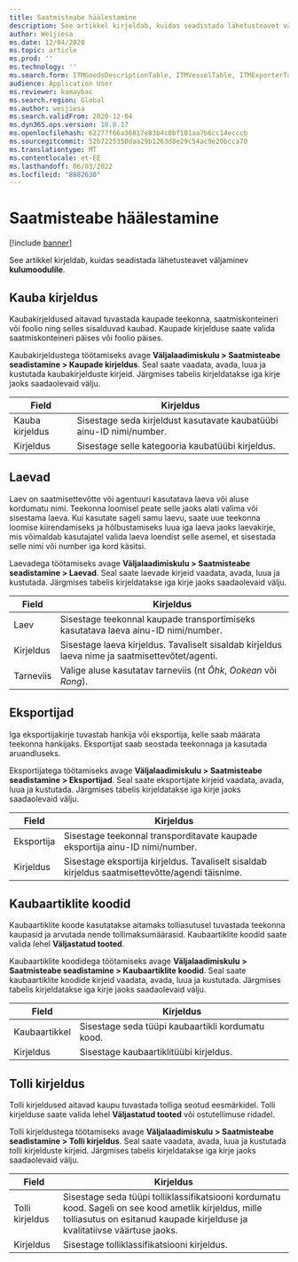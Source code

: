 ```yaml
---
title: Saatmisteabe häälestamine
description: See artikkel kirjeldab, kuidas seadistada lähetusteavet väljaminev kulumoodulile.
author: Weijiesa
ms.date: 12/04/2020
ms.topic: article
ms.prod: ''
ms.technology: ''
ms.search.form: ITMGoodsDescriptionTable, ITMVesselTable, ITMExporterTable, ITMCommodityCodeTable, ITMCustomsDescription
audience: Application User
ms.reviewer: kamaybac
ms.search.region: Global
ms.author: weijiesa
ms.search.validFrom: 2020-12-04
ms.dyn365.ops.version: 10.0.17
ms.openlocfilehash: 62277f66a36817e83b4c0bf101aa7b6cc14ecccb
ms.sourcegitcommit: 52b7225350daa29b1263d8e29c54ac9e20bcca70
ms.translationtype: MT
ms.contentlocale: et-EE
ms.lasthandoff: 06/03/2022
ms.locfileid: "8882630"
---
```

# <a name="shipping-information-setup"></a>Saatmisteabe häälestamine

[!include [banner](../../includes/banner.md)]

See artikkel kirjeldab, kuidas seadistada lähetusteavet väljaminev **kulumoodulile**.

## <a name="description-of-goods"></a><a name="description-of-goods"></a>Kauba kirjeldus

Kaubakirjeldused aitavad tuvastada kaupade teekonna, saatmiskonteineri või foolio ning selles sisalduvad kaubad. Kaupade kirjelduse saate valida saatmiskonteineri päises või foolio päises.

Kaubakirjeldustega töötamiseks avage **Väljalaadimiskulu \> Saatmisteabe seadistamine \> Kaupade kirjeldus**. Seal saate vaadata, avada, luua ja kustutada kaubakirjelduste kirjeid. Järgmises tabelis kirjeldatakse iga kirje jaoks saadaolevaid välju.

| Field | Kirjeldus |
|---|---|
| Kauba kirjeldus | Sisestage seda kirjeldust kasutavate kaubatüübi ainu-ID nimi/number. |
| Kirjeldus | Sisestage selle kategooria kaubatüübi kirjeldus. |

## <a name="vessels"></a><a name="vessels"></a>Laevad

Laev on saatmisettevõtte või agentuuri kasutatava laeva või aluse kordumatu nimi. Teekonna loomisel peate selle jaoks alati valima või sisestama laeva. Kui kasutate sageli samu laevu, saate uue teekonna loomise kiirendamiseks ja hõlbustamiseks luua iga laeva jaoks laevakirje, mis võimaldab kasutajatel valida laeva loendist selle asemel, et sisestada selle nimi või number iga kord käsitsi.

Laevadega töötamiseks avage **Väljalaadimiskulu \> Saatmisteabe seadistamine \> Laevad**. Seal saate laevade kirjeid vaadata, avada, luua ja kustutada. Järgmises tabelis kirjeldatakse iga kirje jaoks saadaolevaid välju.

| Field | Kirjeldus |
|---|---|
| Laev | Sisestage teekonnal kaupade transportimiseks kasutatava laeva ainu-ID nimi/number. |
| Kirjeldus | Sisestage laeva kirjeldus. Tavaliselt sisaldab kirjeldus laeva nime ja saatmisettevõtet/agenti. |
| Tarneviis | Valige aluse kasutatav tarneviis (nt _Õhk_, _Ookean_ või _Rong_). |

## <a name="exporters"></a>Eksportijad

Iga eksportijakirje tuvastab hankija või eksportija, kelle saab määrata teekonna hankijaks. Eksportijat saab seostada teekonnaga ja kasutada aruandluseks.

Eksportijatega töötamiseks avage **Väljalaadimiskulu \> Saatmisteabe seadistamine \> Eksportijad**. Seal saate eksportijate kirjeid vaadata, avada, luua ja kustutada. Järgmises tabelis kirjeldatakse iga kirje jaoks saadaolevaid välju.

| Field | Kirjeldus |
|---|---|
| Eksportija | Sisestage teekonnal transporditavate kaupade eksportija ainu-ID nimi/number. |
| Kirjeldus | Sisestage eksportija kirjeldus. Tavaliselt sisaldab kirjeldus saatmisettevõtte/agendi täisnime. |

## <a name="commodity-codes"></a>Kaubaartiklite koodid

Kaubaartiklite koode kasutatakse aitamaks tolliasutusel tuvastada teekonna kaupasid ja arvutada nende tollimaksumäärasid. Kaubaartiklite koodid saate valida lehel **Väljastatud tooted**.

Kaubaartiklite koodidega töötamiseks avage **Väljalaadimiskulu \> Saatmisteabe seadistamine \> Kaubaartiklite koodid**. Seal saate kaubaartiklite koodide kirjeid vaadata, avada, luua ja kustutada. Järgmises tabelis kirjeldatakse iga kirje jaoks saadaolevaid välju.

| Field | Kirjeldus |
|---|---|
| Kaubaartikkel | Sisestage seda tüüpi kaubaartikli kordumatu kood. |
| Kirjeldus | Sisestage kaubaartiklitüübi kirjeldus. |

## <a name="customs-description"></a>Tolli kirjeldus

Tolli kirjeldused aitavad kaupu tuvastada tolliga seotud eesmärkidel. Tolli kirjelduse saate valida lehel **Väljastatud tooted** või ostutellimuse ridadel.

Tolli kirjeldustega töötamiseks avage **Väljalaadimiskulu \> Saatmisteabe seadistamine \> Tolli kirjeldus**. Seal saate vaadata, avada, luua ja kustutada tolli kirjelduste kirjeid. Järgmises tabelis kirjeldatakse iga kirje jaoks saadaolevaid välju.

| Field | Kirjeldus |
|---|---|
| Tolli kirjeldus | Sisestage seda tüüpi tolliklassifikatsiooni kordumatu kood. Sageli on see kood ametlik kirjeldus, mille tolliasutus on esitanud kaupade kirjelduse ja kvalitatiivse väärtuse jaoks. |
| Kirjeldus | Sisestage tolliklassifikatsiooni kirjeldus. |
